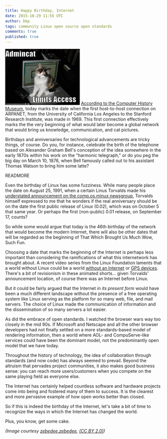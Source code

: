 ```yaml
---
title: Happy Birthday, Internet
date: 2015-10-29 11:55 UTC
author: bkp
tags: community Linux open source open standards
comments: true
published: true
---
```

![Admin Cat](/images/blog/bkp/admincat.jpg) [According to the Computer History Museum](http://www.computerhistory.org/internethistory/1960s/), today marks the date when the first host-to-host connection on ARPANET, from the University of California Los Angeles to the Stanford Research Institute, was made in 1969. This first connection effectively marks the the very beginning of what would later become a global network that would bring us knowledge, communication, and cat pictures.

Birthdays and anniversaries for technological advancements are tricky things, of course. Do you, for instance, celebrate the birth of the telephone based on Alexander Graham Bell's conception of the idea somewhere in the early 1870s within his work on the "harmonic telegraph," or do you peg the big day on March 10, 1876, when Bell famously called out to his assistant Thomas Watson to bring him some latte?

READMORE

Even the birthday of Linux has some fuzziness. While many people place the date on August 25, 1991, when a certain Linus Torvalds made his [understated announcement on the comp.os.minux newsgroup](https://groups.google.com/forum/?fromgroups=#!msg/comp.os.minix/dlNtH7RRrGA/SwRavCzVE7gJ), Torvalds himself expressed to me that he wonders if the real anniversary should be on the date the first public release of Linux (0.02), which was on October 5 that same year. Or perhaps the first (non-public) 0.01 release, on September 17, counts?

So while some would argue that today is the 46th birthday of the network that would become the modern Internet, there will also be other dates that will be regarded as the beginning of That Which Brought Us Much Wow, Such Fun.

Choosing a date that marks the beginning of the Internet is perhaps less important than considering the ramifications of what this internetwork has brought about. A recent video series from the Linux Foundation laments that a world without Linux could be a world [without an Internet](https://youtu.be/JzsLkbwi1LA) or [GPS devices](https://youtu.be/u0WWfj6MrK4). There's a bit of revisionism in these animated shorts... given Torvalds' announcement location, of course there was an Internet before Linux.

But it could be fairly argued that the Internet *in its present form* would have been a much different landscape without the presence of a free operating system like Linux serving as the platform for so many web, file, and mail servers. The choice of Linux made the communication of information and the dissemination of so many servers a lot easier.

As did the embrace of open standards. I watched the browser wars way too closely in the mid 90s. If Microsoft and Netscape and all the other browser developers had not finally settled on a more standards-based model of rendering information, then a world where AOL- and CompuServe-like services could have been the dominant model, not the predominantly open model that we have today.

Throughout the history of technology, the idea of collaboration through standards (and now code) has always seemed to prevail. Beyond the altruism that pervades project communities, it also makes good business sense: you can reach more users/customers when you compete on the same playing field as everyone else.

The Internet has certainly helped countless software and hardware projects come into being and fostered many of them to success. It is the clearest and more pervasive example of how open works better than closed.

So if this is indeed the birthday of the Internet, let's take a bit of time to recognize the ways in which the Internet has changed the world.

Plus, you know, get some cake.

*(Image courtesy [zebedee.zebedee](https://www.flickr.com/photos/31707807@N05/), [(CC BY 2.0)](https://creativecommons.org/licenses/by/2.0/))*
